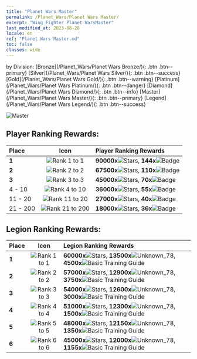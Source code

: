 ```yaml
---
title: "Planet Wars Master"
permalink: /Planet_Wars/Planet Wars Master/
excerpt: "Wing Fighter Planet WarsMaster"
last_modified_at: 2023-08-28
locale: en
ref: "Planet Wars Master.md"
toc: false
classes: wide
---
```


  by Division:   [Bronze](/Planet_Wars/Planet Wars Bronze/){: .btn .btn--primary}   [Silver](/Planet_Wars/Planet Wars Silver/){: .btn .btn--success}   [Gold](/Planet_Wars/Planet Wars Gold/){: .btn .btn--warning}   [Platinum](/Planet_Wars/Planet Wars Platinum/){: .btn .btn--danger}   [Diamond](/Planet_Wars/Planet Wars Diamond/){: .btn .btn--info}   [Master](/Planet_Wars/Planet Wars Master/){: .btn .btn--primary}   [Legend](/Planet_Wars/Planet Wars Legend/){: .btn .btn--success} 



  ![Master](/images/planet_wars/Master.png)

## Player Ranking Rewards:

  |  Place | Icon | Player Ranking Rewards |
  |:-------|:----:|:----------------|
  | **1** | ![Rank 1 to 1](/images/planet_wars/rank_1_p.png) | **90000x**![Stars](/images/item/Stars_p.png), **144x**![Badge](/images/item/Badge_p.png) |
  | **2** | ![Rank 2 to 2](/images/planet_wars/rank_2_p.png) | **67500x**![Stars](/images/item/Stars_p.png), **110x**![Badge](/images/item/Badge_p.png) |
  | **3** | ![Rank 3 to 3](/images/planet_wars/rank_3_p.png) | **45000x**![Stars](/images/item/Stars_p.png), **70x**![Badge](/images/item/Badge_p.png) |
  | 4 - 10 | ![Rank 4 to 10](/images/planet_wars/rank_4_p.png) | **36000x**![Stars](/images/item/Stars_p.png), **55x**![Badge](/images/item/Badge_p.png) |
  | 11 - 20 | ![Rank 11 to 20](/images/planet_wars/rank_5_p.png) | **27000x**![Stars](/images/item/Stars_p.png), **40x**![Badge](/images/item/Badge_p.png) |
  | 21 - 200 | ![Rank 21 to 200](/images/planet_wars/rank_6_p.png) | **18000x**![Stars](/images/item/Stars_p.png), **36x**![Badge](/images/item/Badge_p.png) |


## Legion Ranking Rewards:

  |  Place | Icon | Legion Ranking Rewards |
  |:-------|:----:|:----------------|
  | **1** | ![Rank 1 to 1](/images/planet_wars/rank_1_p.png) | **60000x**![Stars](/images/item/Stars_p.png), **13500x**![Unknown_78](/images/item/xqdz_icon6_p.png), **4500x**![Basic Training Guide](/images/item/Basic_Training_Guide_p.png) |
  | **2** | ![Rank 2 to 2](/images/planet_wars/rank_2_p.png) | **57000x**![Stars](/images/item/Stars_p.png), **12900x**![Unknown_78](/images/item/xqdz_icon6_p.png), **3750x**![Basic Training Guide](/images/item/Basic_Training_Guide_p.png) |
  | **3** | ![Rank 3 to 3](/images/planet_wars/rank_3_p.png) | **54000x**![Stars](/images/item/Stars_p.png), **12600x**![Unknown_78](/images/item/xqdz_icon6_p.png), **3000x**![Basic Training Guide](/images/item/Basic_Training_Guide_p.png) |
  | **4** | ![Rank 4 to 4](/images/planet_wars/rank_4_p.png) | **51000x**![Stars](/images/item/Stars_p.png), **12300x**![Unknown_78](/images/item/xqdz_icon6_p.png), **1500x**![Basic Training Guide](/images/item/Basic_Training_Guide_p.png) |
  | **5** | ![Rank 5 to 5](/images/planet_wars/rank_5_p.png) | **48000x**![Stars](/images/item/Stars_p.png), **12150x**![Unknown_78](/images/item/xqdz_icon6_p.png), **1350x**![Basic Training Guide](/images/item/Basic_Training_Guide_p.png) |
  | **6** | ![Rank 6 to 6](/images/planet_wars/rank_6_p.png) | **45000x**![Stars](/images/item/Stars_p.png), **12000x**![Unknown_78](/images/item/xqdz_icon6_p.png), **1155x**![Basic Training Guide](/images/item/Basic_Training_Guide_p.png) |
